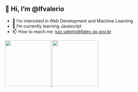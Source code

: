 ## 👋 Hi, I’m @lfvalerio
- 👀 I’m interested in Web Development and Machine Learning
- 🌱 I’m currently learning Javascript
- 📫 How to reach me: luiz.valerio@fatec.sp.gov.br

<div>
    <a href="https://github.com/lfvalerio">
    <img height="150px" src="https://github-readme-stats.vercel.app/api?username=lfvalerio&show_icons=true&theme=dracula&include_all_commits=true&count_private=true"/>
    <img height="150px" src="https://github-readme-stats.vercel.app/api/top-langs/?username=lfvalerio&layout=compact&theme=dracula&langs_count=16&themes=dracula"/>
<div>
